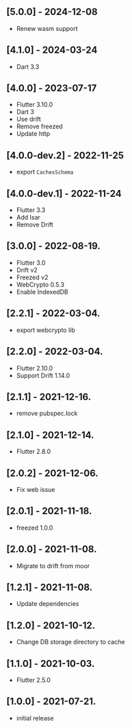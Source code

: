 ## [5.0.0] - 2024-12-08

* Renew wasm support

## [4.1.0] - 2024-03-24

* Dart 3.3

## [4.0.0] - 2023-07-17

* Flutter 3.10.0
* Dart 3
* Use drift
* Remove freezed
* Update http

## [4.0.0-dev.2] - 2022-11-25

* export `CachesSchema`

## [4.0.0-dev.1] - 2022-11-24

* Flutter 3.3
* Add Isar
* Remove Drift

## [3.0.0] - 2022-08-19.

* Flutter 3.0
* Drift v2
* Freezed v2
* WebCrypto 0.5.3
* Enable IndexedDB

## [2.2.1] - 2022-03-04.

* export webcrypto lib

## [2.2.0] - 2022-03-04.

* Flutter 2.10.0
* Support Drift 1.14.0

## [2.1.1] - 2021-12-16.

* remove pubspec.lock

## [2.1.0] - 2021-12-14.

* Flutter 2.8.0

## [2.0.2] - 2021-12-06.

* Fix web issue

## [2.0.1] - 2021-11-18.

* freezed 1.0.0

## [2.0.0] - 2021-11-08.

* Migrate to drift from moor

## [1.2.1] - 2021-11-08.

* Update dependencies

## [1.2.0] - 2021-10-12.

* Change DB storage directory to cache

## [1.1.0] - 2021-10-03.

* Flutter 2.5.0

## [1.0.0] - 2021-07-21.

* initial release
